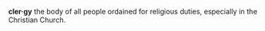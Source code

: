 **cler·gy**
the body of all people ordained for religious duties, especially in the Christian Church.